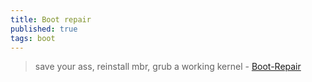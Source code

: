 ```yaml
---
title: Boot repair
published: true
tags: boot
---
```

> save your ass, reinstall mbr, grub a working kernel - [Boot-Repair](https://help.ubuntu.com/community/Boot-Repair)